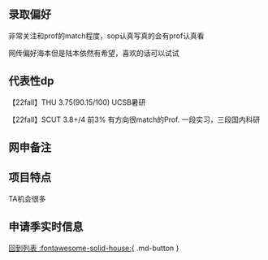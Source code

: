 ## 录取偏好

非常关注和prof的match程度，sop认真写真的会有prof认真看

网传偏好海本但是陆本依然有希望，喜欢的话可以试试

## 代表性dp

【22fall】THU 3.75(90.15/100) UCSB暑研

【22fall】SCUT 3.8+/4 前3% 有方向很match的Prof. 一段实习，三段国内科研

## 网申备注

## 项目特点

TA机会很多

## 申请季实时信息

[回到列表 :fontawesome-solid-house:](选校梯度.md){ .md-button }
